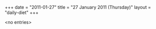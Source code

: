 +++
date = "2011-01-27"
title = "27 January 2011 (Thursday)"
layout = "daily-diet"
+++

<p>&lt;no entries&gt;</p>